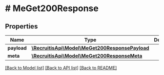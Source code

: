 # # MeGet200Response

## Properties

Name | Type | Description | Notes
------------ | ------------- | ------------- | -------------
**payload** | [**\RecruitisApi\Model\MeGet200ResponsePayload**](MeGet200ResponsePayload.md) |  | [optional]
**meta** | [**\RecruitisApi\Model\MeGet200ResponseMeta**](MeGet200ResponseMeta.md) |  | [optional]

[[Back to Model list]](../../README.md#models) [[Back to API list]](../../README.md#endpoints) [[Back to README]](../../README.md)
